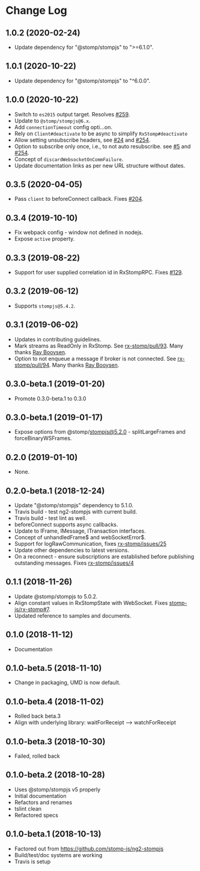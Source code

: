# Change Log

## 1.0.2 (2020-02-24)

- Update dependency for "@stomp/stompjs" to ">=6.1.0".

## 1.0.1 (2020-10-22)

- Update dependency for "@stomp/stompjs" to "^6.0.0".

## 1.0.0 (2020-10-22)

- Switch to `es2015` output target.
  Resolves [#259](https://github.com/stomp-js/stompjs/issues/259).
- Update to `@stomp/stompjs@6.x`.
- Add `connectionTimeout` config opti…on.
- Rely on `Client#deactivate` to be async to simplify `RxStomp#deactivate`
- Allow setting unsubscribe headers,
  see [#24](https://github.com/stomp-js/rx-stomp/issues/24)
  and [#254](https://github.com/stomp-js/rx-stomp/pull/254).
- Option to subscribe only once, i.e., to not auto resubscribe.
  see [#5](https://github.com/stomp-js/rx-stomp/issues/5)
  and [#254](https://github.com/stomp-js/rx-stomp/pull/254).
- Concept of `discardWebsocketOnCommFailure`.
- Update documentation links as per new URL structure without dates.

## 0.3.5 (2020-04-05)

- Pass `client` to beforeConnect callback.
  Fixes [#204](https://github.com/stomp-js/rx-stomp/issues/204).

## 0.3.4 (2019-10-10)

- Fix webpack config - window not defined in nodejs.
- Expose `active` property.

## 0.3.3 (2019-08-22)

- Support for user supplied correlation id in RxStompRPC.
  Fixes [#129](https://github.com/stomp-js/rx-stomp/issues/129).

## 0.3.2 (2019-06-12)

- Supports `stompjs@5.4.2`.

## 0.3.1 (2019-06-02)

- Updates in contributing guidelines.
- Mark streams as ReadOnly in RxStomp.
  See [rx-stomp/pull/93](https://github.com/stomp-js/rx-stomp/pull/93).
  Many thanks [Ray Booysen](https://github.com/raybooysen).
- Option to not enqueue a message if broker is not connected.
  See [rx-stomp/pull/94](https://github.com/stomp-js/rx-stomp/pull/94).
  Many thanks [Ray Booysen](https://github.com/raybooysen).

## 0.3.0-beta.1 (2019-01-20)

- Promote 0.3.0-beta.1 to 0.3.0

## 0.3.0-beta.1 (2019-01-17)

- Expose options from @stomp/stompjs@5.2.0 -
  splitLargeFrames and forceBinaryWSFrames.

## 0.2.0 (2019-01-10)

- None.

## 0.2.0-beta.1 (2018-12-24)

- Update "@stomp/stompjs" dependency to 5.1.0.
- Travis build - test ng2-stompjs with current build.
- Travis build - test lint as well.
- beforeConnect supports async callbacks.
- Update to IFrame, IMessage, ITransaction interfaces.
- Concept of unhandledFrame$ and webSocketError$.
- Support for logRawCommunication, fixes
  [rx-stomp/issues/25](https://github.com/stomp-js/rx-stomp/issues/25)
- Update other dependencies to latest versions.
- On a reconnect - ensure subscriptions are established before
  publishing outstanding messages.
  Fixes [rx-stomp/issues/4](https://github.com/stomp-js/rx-stomp/issues/4)

## 0.1.1 (2018-11-26)

- Update @stomp/stompjs to 5.0.2.
- Align constant values in RxStompState with WebSocket.
  Fixes [stomp-js/rx-stomp#7](https://github.com/stomp-js/rx-stomp/issues/7).
- Updated reference to samples and documents.

## 0.1.0 (2018-11-12)

- Documentation

## 0.1.0-beta.5 (2018-11-10)

- Change in packaging, UMD is now default.

## 0.1.0-beta.4 (2018-11-02)

- Rolled back beta.3
- Align with underlying library: waitForReceipt --> watchForReceipt

## 0.1.0-beta.3 (2018-10-30)

- Failed, rolled back

## 0.1.0-beta.2 (2018-10-28)

- Uses @stomp/stompjs v5 properly
- Initial documentation
- Refactors and renames
- tslint clean
- Refactored specs

## 0.1.0-beta.1 (2018-10-13)

- Factored out from https://github.com/stomp-js/ng2-stompjs
- Build/test/doc systems are working
- Travis is setup
